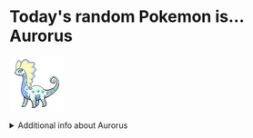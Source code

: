# Today's random Pokemon is... Aurorus

![Aurorus shiny sprite](https://raw.githubusercontent.com/PokeAPI/sprites/master/sprites/pokemon/shiny/699.png)

<details>
<summary>Additional info about Aurorus</summary>

| srpite type | image |
|------|------|
| front_default | ![Aurorus front_default sprite](https://raw.githubusercontent.com/PokeAPI/sprites/master/sprites/pokemon/699.png) | </details>